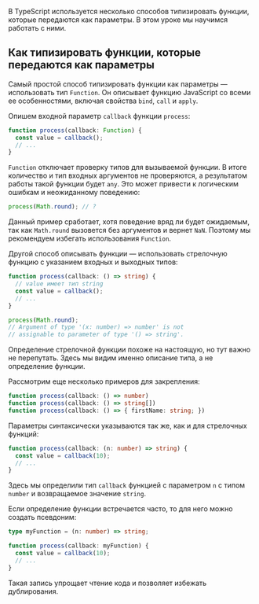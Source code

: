 
В TypeScript используется несколько способов типизировать функции, которые передаются как параметры. В этом уроке мы научимся работать с ними.

## Как типизировать функции, которые передаются как параметры

Самый простой способ типизировать функции как параметры — использовать тип `Function`. Он описывает функцию JavaScript со всеми ее особенностями, включая свойства `bind`, `call` и `apply`.

Опишем входной параметр `callback` функции `process`:

```typescript
function process(callback: Function) {
  const value = callback();
  // ...
}
```

`Function` отключает проверку типов для вызываемой функции. В итоге количество и тип входных аргументов не проверяются, а результатом работы такой функции будет `any`. Это может привести к логическим ошибкам и неожиданному поведению:

```typescript
process(Math.round); // ?
```

Данный пример сработает, хотя поведение вряд ли будет ожидаемым, так как `Math.round` вызовется без аргументов и вернет `NaN`. Поэтому мы рекомендуем избегать использования `Function`.

Другой способ описывать функции — использовать стрелочную функцию с указанием входных и выходных типов:

```typescript
function process(callback: () => string) {
  // value имеет тип string
  const value = callback();
  // ...
}

process(Math.round);
// Argument of type '(x: number) => number' is not
// assignable to parameter of type '() => string'.
```

Определение стрелочной функции похоже на настоящую, но тут важно не перепутать. Здесь мы видим именно описание типа, а не определение функции.

Рассмотрим еще несколько примеров для закрепления:

```typescript
function process(callback: () => number)
function process(callback: () => string[])
function process(callback: () => { firstName: string; })
```

Параметры синтаксически указываются так же, как и для стрелочных функций:

```typescript
function process(callback: (n: number) => string) {
  const value = callback(10);
  // ...
}
```

Здесь мы определили тип `callback` функцией с параметром `n` с типом `number` и возвращаемое значение `string`.

Если определение функции встречается часто, то для него можно создать псевдоним:

```typescript
type myFunction = (n: number) => string;

function process(callback: myFunction) {
  const value = callback(10);
  // ...
}
```

Такая запись упрощает чтение кода и позволяет избежать дублирования.
